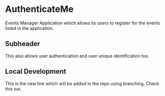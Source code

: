 # AuthenticateMe
Events Manager Application which allows its users to register for the events listed in the application. 
## Subheader
This also allows user authentication and user unique identification too.
## Local Development 
This is the new line which will be added in the repo using branching. Check this out.